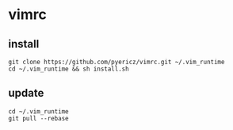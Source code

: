 # vimrc

## install
```
git clone https://github.com/pyericz/vimrc.git ~/.vim_runtime
cd ~/.vim_runtime && sh install.sh
```

## update
```
cd ~/.vim_runtime
git pull --rebase
```
